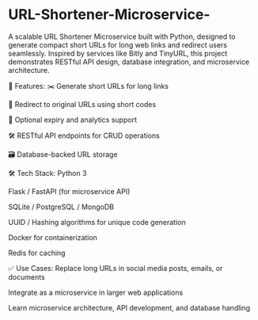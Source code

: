 # URL-Shortener-Microservice-

A scalable URL Shortener Microservice built with Python, designed to generate compact short URLs for long web links and redirect users seamlessly. Inspired by services like Bitly and TinyURL, this project demonstrates RESTful API design, database integration, and microservice architecture.

🔧 Features:
✂️ Generate short URLs for long links

🔁 Redirect to original URLs using short codes

📆 Optional expiry and analytics support

🛠️ RESTful API endpoints for CRUD operations

🗃️ Database-backed URL storage

🛠️ Tech Stack:
Python 3

Flask / FastAPI (for microservice API)

SQLite / PostgreSQL / MongoDB

UUID / Hashing algorithms for unique code generation

Docker for containerization

Redis for caching

✅ Use Cases:
Replace long URLs in social media posts, emails, or documents

Integrate as a microservice in larger web applications

Learn microservice architecture, API development, and database handling

